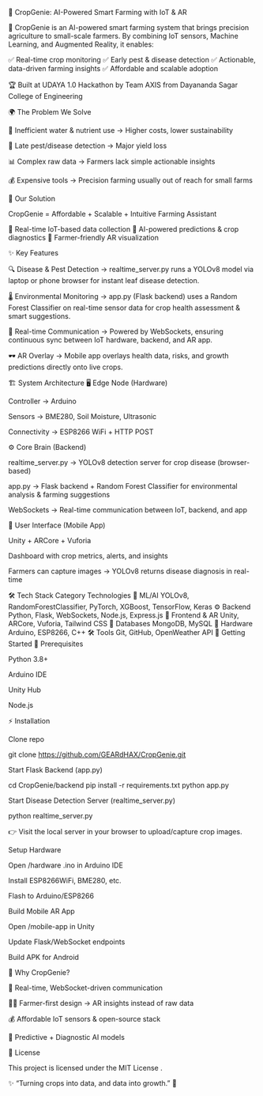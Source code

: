 🌾 CropGenie: AI-Powered Smart Farming with IoT & AR

🚀 CropGenie is an AI-powered smart farming system that brings precision agriculture to small-scale farmers.
By combining IoT sensors, Machine Learning, and Augmented Reality, it enables:

✅ Real-time crop monitoring
✅ Early pest & disease detection
✅ Actionable, data-driven farming insights
✅ Affordable and scalable adoption

🏆 Built at UDAYA 1.0 Hackathon by Team AXIS from Dayananda Sagar College of Engineering

🌍 The Problem We Solve

🌊 Inefficient water & nutrient use → Higher costs, lower sustainability

🐛 Late pest/disease detection → Major yield loss

📊 Complex raw data → Farmers lack simple actionable insights

💰 Expensive tools → Precision farming usually out of reach for small farms

🌱 Our Solution

CropGenie = Affordable + Scalable + Intuitive Farming Assistant

🔹 Real-time IoT-based data collection
🔹 AI-powered predictions & crop diagnostics
🔹 Farmer-friendly AR visualization

✨ Key Features

🔍 Disease & Pest Detection → realtime_server.py runs a YOLOv8 model via laptop or phone browser for instant leaf disease detection.

🌡 Environmental Monitoring → app.py (Flask backend) uses a Random Forest Classifier on real-time sensor data for crop health assessment & smart suggestions.

🔄 Real-time Communication → Powered by WebSockets, ensuring continuous sync between IoT hardware, backend, and AR app.

🕶 AR Overlay → Mobile app overlays health data, risks, and growth predictions directly onto live crops.

🏗 System Architecture
🖥 Edge Node (Hardware)

Controller → Arduino

Sensors → BME280, Soil Moisture, Ultrasonic

Connectivity → ESP8266 WiFi + HTTP POST

⚙️ Core Brain (Backend)

realtime_server.py → YOLOv8 detection server for crop disease (browser-based)

app.py → Flask backend + Random Forest Classifier for environmental analysis & farming suggestions

WebSockets → Real-time communication between IoT, backend, and app

📱 User Interface (Mobile App)

Unity + ARCore + Vuforia

Dashboard with crop metrics, alerts, and insights

Farmers can capture images → YOLOv8 returns disease diagnosis in real-time

🛠 Tech Stack
Category	Technologies
🤖 ML/AI	YOLOv8, RandomForestClassifier, PyTorch, XGBoost, TensorFlow, Keras
⚙️ Backend	Python, Flask, WebSockets, Node.js, Express.js
📱 Frontend & AR	Unity, ARCore, Vuforia, Tailwind CSS
💾 Databases	MongoDB, MySQL
🔌 Hardware	Arduino, ESP8266, C++
🛠 Tools	Git, GitHub, OpenWeather API
🚀 Getting Started
🔧 Prerequisites

Python 3.8+

Arduino IDE

Unity Hub

Node.js

⚡ Installation

Clone repo

git clone https://github.com/GEARdHAX/CropGenie.git


Start Flask Backend (app.py)

cd CropGenie/backend
pip install -r requirements.txt
python app.py


Start Disease Detection Server (realtime_server.py)

python realtime_server.py


👉 Visit the local server in your browser to upload/capture crop images.

Setup Hardware

Open /hardware .ino in Arduino IDE

Install ESP8266WiFi, BME280, etc.

Flash to Arduino/ESP8266

Build Mobile AR App

Open /mobile-app in Unity

Update Flask/WebSocket endpoints

Build APK for Android

🌟 Why CropGenie?

📡 Real-time, WebSocket-driven communication

🧑‍🌾 Farmer-first design → AR insights instead of raw data

💰 Affordable IoT sensors & open-source stack

🔮 Predictive + Diagnostic AI models

📜 License

This project is licensed under the MIT License
.

✨ “Turning crops into data, and data into growth.” 🌾
